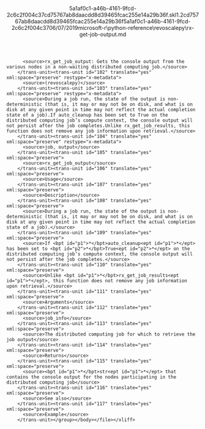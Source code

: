 <?xml version="1.0"?><xliff version="1.2" xmlns="urn:oasis:names:tc:xliff:document:1.2" xmlns:xsi="http://www.w3.org/2001/XMLSchema-instance" xsi:schemaLocation="urn:oasis:names:tc:xliff:document:1.2 xliff-core-1.2-transitional.xsd"><file datatype="xml" original="rx-get-job-output.md" source-language="en-US" target-language="en-US"><header><tool tool-id="mdxliff" tool-name="mdxliff" tool-version="1.0-4e81c41" tool-company="Microsoft" /><xliffext:skl_file_name xmlns:xliffext="urn:microsoft:content:schema:xliffextensions">5a1af0c1-a46b-4161-9fcd-2c6c2f004c37cd75767ab8daacdd8d39465fcac255e14a29b36f.skl</xliffext:skl_file_name><xliffext:version xmlns:xliffext="urn:microsoft:content:schema:xliffextensions">1.2</xliffext:version><xliffext:ms.openlocfilehash xmlns:xliffext="urn:microsoft:content:schema:xliffextensions">cd75767ab8daacdd8d39465fcac255e14a29b36f</xliffext:ms.openlocfilehash><xliffext:ms.sourcegitcommit xmlns:xliffext="urn:microsoft:content:schema:xliffextensions">5a1af0c1-a46b-4161-9fcd-2c6c2f004c37</xliffext:ms.sourcegitcommit><xliffext:ms.lasthandoff xmlns:xliffext="urn:microsoft:content:schema:xliffextensions">06/07/2019</xliffext:ms.lasthandoff><xliffext:ms.openlocfilepath xmlns:xliffext="urn:microsoft:content:schema:xliffextensions">microsoft-r\python-reference\revoscalepy\rx-get-job-output.md</xliffext:ms.openlocfilepath></header><body><group id="content" extype="content"><trans-unit id="101" translate="yes" xml:space="preserve" restype="x-metadata">
          <source>rx_get_job_output: Gets the console output from the various nodes in a non-waiting distributed computing job.</source>
        </trans-unit><trans-unit id="102" translate="yes" xml:space="preserve" restype="x-metadata">
          <source>(revoscalepy)</source>
        </trans-unit><trans-unit id="103" translate="yes" xml:space="preserve" restype="x-metadata">
          <source>During a job run, the state of the output is non-deterministic (that is, it may or may not be on disk, and what is on disk at any given point in time may not reflect the actual completion state of a job).If auto_cleanup has been set to True on the distributed computing job’s compute context, the console output will not persist after the job completes.Unlike rx_get_job_results, this function does not remove any job information upon retrieval.</source>
        </trans-unit><trans-unit id="104" translate="yes" xml:space="preserve" restype="x-metadata">
          <source>job, output</source>
        </trans-unit><trans-unit id="105" translate="yes" xml:space="preserve">
          <source>rx_get_job_output</source>
        </trans-unit><trans-unit id="106" translate="yes" xml:space="preserve">
          <source>Usage</source>
        </trans-unit><trans-unit id="107" translate="yes" xml:space="preserve">
          <source>Description</source>
        </trans-unit><trans-unit id="108" translate="yes" xml:space="preserve">
          <source>During a job run, the state of the output is non-deterministic (that is, it may or may not be on disk, and what is on disk at any given point in time may not reflect the actual completion state of a job).</source>
        </trans-unit><trans-unit id="109" translate="yes" xml:space="preserve">
          <source>If <bpt id="p1">*</bpt>auto_cleanup<ept id="p1">*</ept> has been set to <bpt id="p2">*</bpt>True<ept id="p2">*</ept> on the distributed computing job’s compute context, the console output will not persist after the job completes.</source>
        </trans-unit><trans-unit id="110" translate="yes" xml:space="preserve">
          <source>Unlike <bpt id="p1">*</bpt>rx_get_job_results<ept id="p1">*</ept>, this function does not remove any job information upon retrieval.</source>
        </trans-unit><trans-unit id="111" translate="yes" xml:space="preserve">
          <source>Arguments</source>
        </trans-unit><trans-unit id="112" translate="yes" xml:space="preserve">
          <source>job_info</source>
        </trans-unit><trans-unit id="113" translate="yes" xml:space="preserve">
          <source>The distributed computing job for which to retrieve the job output</source>
        </trans-unit><trans-unit id="114" translate="yes" xml:space="preserve">
          <source>Returns</source>
        </trans-unit><trans-unit id="115" translate="yes" xml:space="preserve">
          <source><bpt id="p1">*</bpt>str<ept id="p1">*</ept> that contains the console output for the nodes participating in the distributed computing job</source>
        </trans-unit><trans-unit id="116" translate="yes" xml:space="preserve">
          <source>See also</source>
        </trans-unit><trans-unit id="117" translate="yes" xml:space="preserve">
          <source>Example</source>
        </trans-unit></group></body></file></xliff>